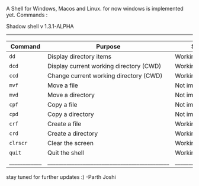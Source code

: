 A Shell for Windows, Macos and Linux. for now windows is implemented yet.
Commands :

Shadow shell v 1.3.1-ALPHA

________________________________________________________________________________
| Command    | Purpose                                     | Status            |
|------------|---------------------------------------------|-------------------|
| `dd`       | Display directory items                     | Working           |
| `dcd`      | Display current working directory (CWD)     | Working           |
| `ccd`      | Change current working directory (CWD)      | Working           |
| `mvf`      | Move a file                                 | Not implemented   |
| `mvd`      | Move a directory                            | Not implemented   |
| `cpf`      | Copy a file                                 | Not implemented   |
| `cpd`      | Copy a directory                            | Not implemented   |
| `crf`      | Create a file                               | Working           |
| `crd`      | Create a directory                          | Working           |
| `clrscr`   | Clear the screen                            | Working           |
| `quit`     | Quit the shell                              | Working           |
|____________|_____________________________________________|___________________|


stay tuned for further updates :)
-Parth Joshi
